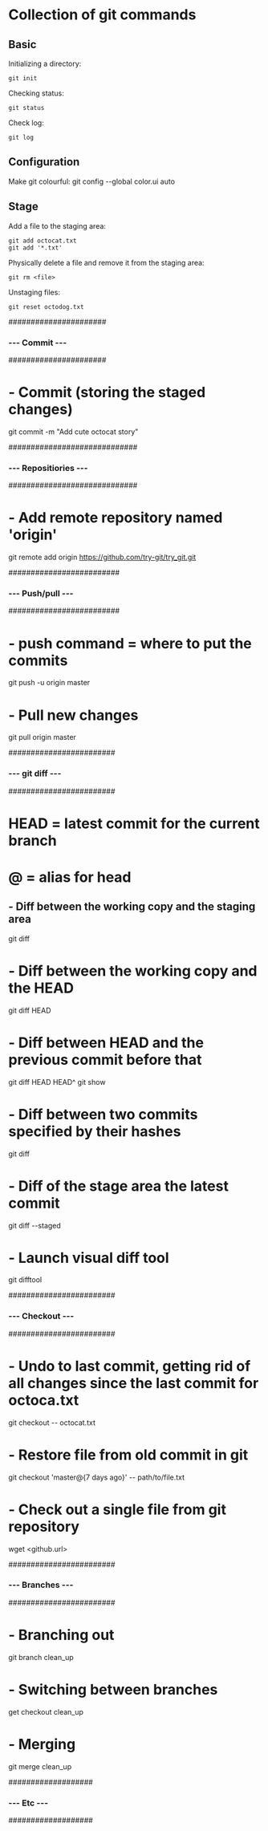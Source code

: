 # Collection of git commands

## Basic 

Initializing a directory:

~~~~
git init
~~~~

Checking status:

~~~~
git status
~~~~

Check log:

~~~~
git log
~~~~

## Configuration

Make git colourful:
git config --global color.ui auto

## Stage

Add a file to the staging area:

~~~~
git add octocat.txt
git add '*.txt'
~~~~

Physically delete a file and remove it from the staging area:
~~~~
git rm <file>
~~~~

Unstaging files:
~~~~
git reset octodog.txt
~~~~

######################
### --- Commit --- ###
######################

# - Commit (storing the staged changes)
git commit -m "Add cute octocat story"

#############################
### --- Repositiories --- ###
#############################

# - Add remote repository named 'origin'
git remote add origin https://github.com/try-git/try_git.git

#########################
### --- Push/pull --- ###
#########################

# - push command = where to put the commits
git push -u origin master

# - Pull new changes
git pull origin master

########################
### --- git diff --- ###
########################

# HEAD = latest commit for the current branch
# @ = alias for head

## - Diff between the working copy and the staging area
git diff

# - Diff between the working copy and the HEAD
git diff HEAD

# - Diff between HEAD and the previous commit before that
git diff HEAD HEAD^
git show

# - Diff between two commits specified by their hashes
git diff <commit1> <commit2>

# - Diff of the stage area the latest commit
git diff --staged

# - Launch visual diff tool
git difftool <commit1> <commit2>

########################
### --- Checkout --- ###
########################

# - Undo to last commit, getting rid of all changes since the last commit for octoca.txt
git checkout -- octocat.txt

# - Restore file from old commit in git
git checkout 'master@{7 days ago}' -- path/to/file.txt

# - Check out a single file from git repository
wget <github.url>

########################
### --- Branches --- ###
########################

# - Branching out
git branch clean_up

# - Switching between branches
get checkout clean_up

# - Merging
git merge clean_up

###################
### --- Etc --- ### 
###################



